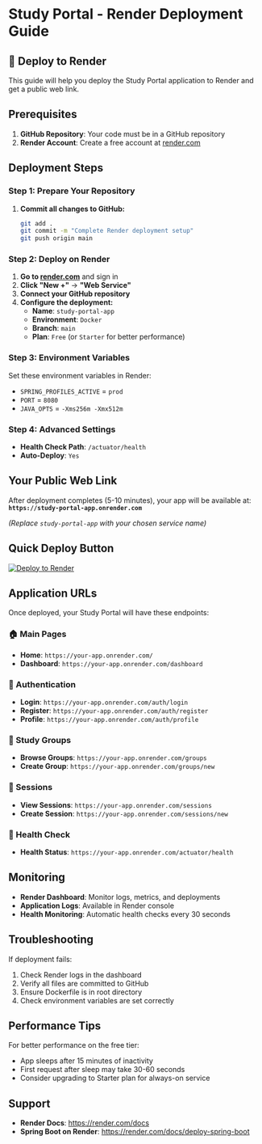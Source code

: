 # Study Portal - Render Deployment Guide

## 🚀 Deploy to Render

This guide will help you deploy the Study Portal application to Render and get a public web link.

## Prerequisites

1. **GitHub Repository**: Your code must be in a GitHub repository
2. **Render Account**: Create a free account at [render.com](https://render.com)

## Deployment Steps

### Step 1: Prepare Your Repository

1. **Commit all changes to GitHub:**
   ```bash
   git add .
   git commit -m "Complete Render deployment setup"
   git push origin main
   ```

### Step 2: Deploy on Render

1. **Go to [render.com](https://render.com)** and sign in
2. **Click "New +"** → **"Web Service"**
3. **Connect your GitHub repository**
4. **Configure the deployment:**
   - **Name**: `study-portal-app`
   - **Environment**: `Docker`
   - **Branch**: `main`
   - **Plan**: `Free` (or `Starter` for better performance)

### Step 3: Environment Variables

Set these environment variables in Render:
- `SPRING_PROFILES_ACTIVE` = `prod`
- `PORT` = `8080`
- `JAVA_OPTS` = `-Xms256m -Xmx512m`

### Step 4: Advanced Settings

- **Health Check Path**: `/actuator/health`
- **Auto-Deploy**: `Yes`

## Your Public Web Link

After deployment completes (5-10 minutes), your app will be available at:
**`https://study-portal-app.onrender.com`**

*(Replace `study-portal-app` with your chosen service name)*

## Quick Deploy Button

[![Deploy to Render](https://render.com/images/deploy-to-render-button.svg)](https://render.com/deploy?repo=https://github.com/YOUR_USERNAME/YOUR_REPO_NAME)

## Application URLs

Once deployed, your Study Portal will have these endpoints:

### 🏠 Main Pages
- **Home**: `https://your-app.onrender.com/`
- **Dashboard**: `https://your-app.onrender.com/dashboard`

### 🔐 Authentication
- **Login**: `https://your-app.onrender.com/auth/login`
- **Register**: `https://your-app.onrender.com/auth/register`
- **Profile**: `https://your-app.onrender.com/auth/profile`

### 👥 Study Groups
- **Browse Groups**: `https://your-app.onrender.com/groups`
- **Create Group**: `https://your-app.onrender.com/groups/new`

### 📅 Sessions
- **View Sessions**: `https://your-app.onrender.com/sessions`
- **Create Session**: `https://your-app.onrender.com/sessions/new`

### 🔧 Health Check
- **Health Status**: `https://your-app.onrender.com/actuator/health`

## Monitoring

- **Render Dashboard**: Monitor logs, metrics, and deployments
- **Application Logs**: Available in Render console
- **Health Monitoring**: Automatic health checks every 30 seconds

## Troubleshooting

If deployment fails:
1. Check Render logs in the dashboard
2. Verify all files are committed to GitHub
3. Ensure Dockerfile is in root directory
4. Check environment variables are set correctly

## Performance Tips

For better performance on the free tier:
- App sleeps after 15 minutes of inactivity
- First request after sleep may take 30-60 seconds
- Consider upgrading to Starter plan for always-on service

## Support

- **Render Docs**: https://render.com/docs
- **Spring Boot on Render**: https://render.com/docs/deploy-spring-boot
